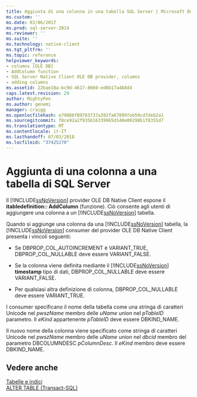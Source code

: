 ```yaml
---
title: Aggiunta di una colonna in una tabella SQL Server | Microsoft Docs
ms.custom: ''
ms.date: 03/06/2017
ms.prod: sql-server-2014
ms.reviewer: ''
ms.suite: ''
ms.technology: native-client
ms.tgt_pltfrm: ''
ms.topic: reference
helpviewer_keywords:
- columns [OLE DB]
- AddColumn function
- SQL Server Native Client OLE DB provider, columns
- adding columns
ms.assetid: 22bae18a-bc9d-4617-8660-ed8b17a468d4
caps.latest.revision: 29
author: MightyPen
ms.author: genemi
manager: craigg
ms.openlocfilehash: e79886f09783737a392fa67899feb59cd7deb2a1
ms.sourcegitcommit: f8ce92a2f935616339965d140e00298b1f8355d7
ms.translationtype: MT
ms.contentlocale: it-IT
ms.lasthandoff: 07/03/2018
ms.locfileid: "37425270"
---
```

# <a name="adding-a-column-to-a-sql-server-table"></a>Aggiunta di una colonna a una tabella di SQL Server
  Il [!INCLUDE[ssNoVersion](../../includes/ssnoversion-md.md)] provider OLE DB Native Client espone il **itabledefinition:: AddColumn** (funzione). Ciò consente agli utenti di aggiungere una colonna a un [!INCLUDE[ssNoVersion](../../includes/ssnoversion-md.md)] tabella.  
  
 Quando si aggiunge una colonna da una [!INCLUDE[ssNoVersion](../../includes/ssnoversion-md.md)] tabella, la [!INCLUDE[ssNoVersion](../../includes/ssnoversion-md.md)] consumer del provider OLE DB Native Client presenta i vincoli seguenti:  
  
-   Se DBPROP_COL_AUTOINCREMENT è VARIANT_TRUE, DBPROP_COL_NULLABLE deve essere VARIANT_FALSE.  
  
-   Se la colonna viene definita mediante il [!INCLUDE[ssNoVersion](../../includes/ssnoversion-md.md)] **timestamp** tipo di dati, DBPROP_COL_NULLABLE deve essere VARIANT_FALSE.  
  
-   Per qualsiasi altra definizione di colonna, DBPROP_COL_NULLABLE deve essere VARIANT_TRUE.  
  
 I consumer specificano il nome della tabella come una stringa di caratteri Unicode nel *pwszName* membro delle *uName* union nel *pTableID* parametro. Il *eKind* appartenente *pTableID* deve essere DBKIND_NAME.  
  
 Il nuovo nome della colonna viene specificato come stringa di caratteri Unicode nel *pwszName* membro delle *uName* union nel *dbcid* membro del parametro DBCOLUMNDESC *pColumnDesc*. Il *eKind* membro deve essere DBKIND_NAME.  
  
## <a name="see-also"></a>Vedere anche  
 [Tabelle e indici](tables-and-indexes.md)   
 [ALTER TABLE &#40;Transact-SQL&#41;](/sql/t-sql/statements/alter-table-transact-sql)  
  
  
